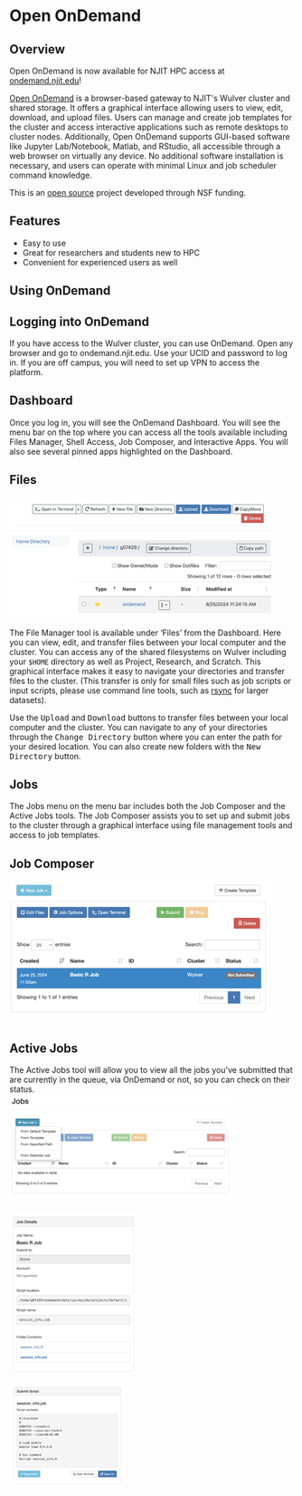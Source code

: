 # Open OnDemand

## Overview

Open OnDemand is now available for NJIT HPC access at [ondemand.njit.edu](ondemand.njit.edu)!




[Open OnDemand](https://openondemand.org/) is a browser-based gateway to NJIT's Wulver cluster and shared storage. It offers a graphical interface allowing users to view, edit, download, and upload files. Users can manage and create job templates for the cluster and access interactive applications such as remote desktops to cluster nodes. Additionally, Open OnDemand supports GUI-based software like Jupyter Lab/Notebook, Matlab, and RStudio, all accessible through a web browser on virtually any device. No additional software installation is necessary, and users can operate with minimal Linux and job scheduler command knowledge.


This is an [open source](https://openondemand.org/) project developed through NSF funding.

## Features

* Easy to use
* Great for researchers and students new to HPC
* Convenient for experienced users as well

## Using OnDemand


## Logging into OnDemand

If you have access to the Wulver cluster, you can use OnDemand. Open any browser and go to ondemand.njit.edu. Use your UCID and password to log in. If you are off campus, you will need to set up VPN to access the platform.


## Dashboard

Once you log in, you will see the OnDemand Dashboard. You will see the menu bar on the top where you can access all the tools available including Files Manager, Shell Access, Job Composer, and Interactive Apps. You will also see several pinned apps highlighted on the Dashboard.

## Files

![files.png](../assets/ondemand/files.png)

The File Manager tool is available under ‘Files’ from the Dashboard. Here you can view, edit, and transfer files between your local computer and the cluster. You can access any of the shared filesystems on Wulver including your `$HOME` directory as well as Project, Research, and Scratch. This graphical interface makes it easy to navigate your directories and transfer files to the cluster. (This transfer is only for small files such as job scripts or input scripts, please use command line tools, such as [rsync](https://linux.die.net/man/1/rsync) for larger datasets).

Use the <kbd>Upload</kbd> and <kbd>Download</kbd> buttons to transfer files between your local computer and the cluster. You can navigate to any of your directories through the <kbd>Change Directory</kbd> button where you can enter the path for your desired location. You can also create new folders with the <kbd>New Directory</kbd> button.

## Jobs

The Jobs menu on the menu bar includes both the Job Composer and the Active Jobs tools. The Job Composer assists you to set up and submit jobs to the cluster through a graphical interface using file management tools and access to job templates. 

## Job Composer

![jobs.png](../assets/ondemand/jobs.png)

## Active Jobs

The Active Jobs tool will allow you to view all the jobs you’ve submitted that are currently in the queue, via OnDemand or not, so you can check on their status.   
![job_submit1.png](../assets/ondemand/job_submit1.png)

![job_submit2.png](../assets/ondemand/job_submit2.png)

![job_submit3.png](../assets/ondemand/job_submit3.png)